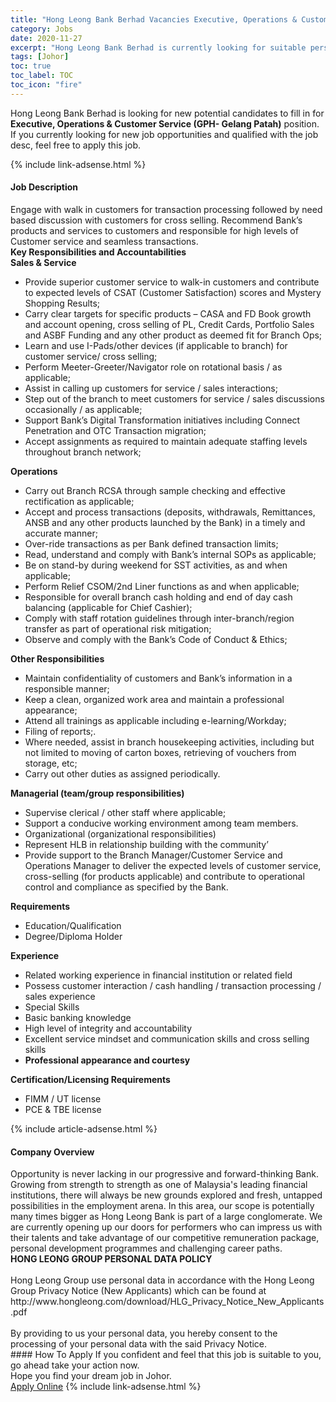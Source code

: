 ```yaml
---
title: "Hong Leong Bank Berhad Vacancies Executive, Operations & Customer Service (GPH- Gelang Patah)" 
category: Jobs 
date: 2020-11-27 
excerpt: "Hong Leong Bank Berhad is currently looking for suitable person to fill in the Executive, Operations & Customer Service (GPH- Gelang Patah) which positioned at Johor" 
tags: [Johor] 
toc: true 
toc_label: TOC 
toc_icon: "fire" 
--- 
```


<p>Hong Leong Bank Berhad is looking for new potential candidates to fill in for <b>Executive, Operations & Customer Service (GPH- Gelang Patah)</b> position. If you currently looking for new job opportunities and qualified with the job desc, feel free to apply this job.
</p>{% include link-adsense.html %} 
<div><div><div><h4>Job Description</h4></div></div><div><div><span><div><div>Engage with walk in customers for transaction processing followed by need based discussion with customers for cross selling. Recommend Bank&#8217;s products and services to customers and responsible for high levels of Customer service and seamless transactions.<div><strong>Key Responsibilities and Accountabilities</strong></div><div><strong>Sales &amp; Service</strong></div><ul><li>Provide superior customer service to walk-in customers and contribute to expected levels of CSAT (Customer Satisfaction) scores and Mystery Shopping Results;</li><li>Carry clear targets for specific products &#8211; CASA and FD Book growth and account opening, cross selling of PL, Credit Cards, Portfolio Sales and ASBF Funding and any other product as deemed fit for Branch Ops;</li><li>Learn and use I-Pads/other devices (if applicable to branch) for customer service/ cross selling;</li><li>Perform Meeter-Greeter/Navigator role on rotational basis / as applicable;</li><li>Assist in calling up customers for service / sales interactions;</li><li>Step out of the branch to meet customers for service / sales discussions occasionally / as applicable;</li><li>Support Bank&#8217;s Digital Transformation initiatives including Connect Penetration and OTC Transaction migration;</li><li>Accept assignments as required to maintain adequate staffing levels throughout branch network;</li></ul><div><strong>Operations</strong></div><ul><li>Carry out Branch RCSA through sample checking and effective rectification as applicable;</li><li>Accept and process transactions (deposits, withdrawals, Remittances, ANSB and any other products launched by the Bank) in a timely and accurate manner;</li><li>Over-ride transactions as per Bank defined transaction limits;</li><li>Read, understand and comply with Bank&#8217;s internal SOPs as applicable;</li><li>Be on stand-by during weekend for SST activities, as and when applicable;</li><li>Perform Relief CSOM/2nd Liner functions as and when applicable;</li><li>Responsible for overall branch cash holding and end of day cash balancing (applicable for Chief Cashier);</li><li>Comply with staff rotation guidelines through inter-branch/region transfer as part of operational risk mitigation;</li><li>Observe and comply with the Bank&#8217;s Code of Conduct &amp; Ethics;</li></ul><div><strong>Other Responsibilities</strong></div><ul><li>Maintain confidentiality of customers and Bank&#8217;s information in a responsible manner;</li><li>Keep a clean, organized work area and maintain a professional appearance;</li><li>Attend all trainings as applicable including e-learning/Workday;</li><li>Filing of reports;.</li><li>Where needed, assist in branch housekeeping activities, including but not limited to moving of carton boxes, retrieving of vouchers from storage, etc;</li><li>Carry out other duties as assigned periodically.</li></ul><strong>Managerial (team/group responsibilities)</strong><ul><li>Supervise clerical / other staff where applicable;</li><li>Support a conducive working environment among team members.</li><li>Organizational (organizational responsibilities)</li><li>Represent HLB in relationship building with the community&#8217;</li><li>Provide support to the Branch Manager/Customer Service and Operations Manager to deliver the expected levels of customer service, cross-selling (for products applicable) and contribute to operational control and compliance as specified by the Bank.</li></ul><strong>Requirements</strong><ul><li>Education/Qualification</li><li>Degree/Diploma Holder</li></ul><div><strong>Experience</strong></div><ul><li>Related working experience in financial institution or related field</li><li>Possess customer interaction / cash handling / transaction processing / sales experience</li><li>Special Skills</li><li>Basic banking knowledge</li><li>High level of integrity and accountability</li><li>Excellent service mindset and communication skills and cross selling skills</li><li><strong>Professional appearance and courtesy</strong></li></ul><div><strong>Certification/Licensing Requirements</strong></div><ul><li>FIMM / UT license</li><li>PCE &amp; TBE license&#160;</li></ul></div></div></span></div></div></div> 
{% include article-adsense.html %} 
<div><div><div><h4>Company Overview</h4></div></div><div><div><span><div><div>
	Opportunity is never lacking in our progressive and forward-thinking Bank. Growing from strength to strength as one of Malaysia's leading financial institutions, there will always be new grounds explored and fresh, untapped possibilities in the employment arena. In this area, our scope is potentially many times bigger as Hong Leong Bank is part of a large conglomerate. We are currently opening up our doors for performers who can impress us with their talents and take advantage of our competitive remuneration package, personal development programmes and challenging career paths.</div>
<div>
<strong>HONG LEONG GROUP PERSONAL DATA POLICY</strong><br>
	&#160;</div>
<div>
	Hong Leong Group use personal data in accordance with the Hong Leong Group Privacy Notice (New Applicants) which can be found at http://www.hongleong.com/download/HLG_Privacy_Notice_New_Applicants.pdf<br>
	&#160;</div>
<div>
	By providing to us your personal data, you hereby consent to the processing of your personal data with the said Privacy Notice.</div></div></span></div></div></div> 
#### How To Apply 
If you confident and feel that this job is suitable to you, go ahead take your action now. <br/> 
Hope you find your dream job in Johor. <br/> 
<a href="https://www.jobstreet.com.my/en/job/executive-operations-customer-service-gph-gelang-patah-4431866?jobId=jobstreet-my-job-4431866&sectionRank=2&token=0~ac4f422c-efb1-4b49-bc7a-95b0ba7da1f2&fr=SRP%20View%20In%20New%20Ta" class="btn btn--info" target="_blank" rel="nofollow noopenner">Apply Online</a> 
{% include link-adsense.html %} 